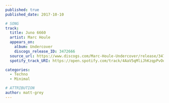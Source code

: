 ```yaml
---
published: true
published_date: 2017-10-10

# SONG
track:
  title: Juno 6660
  artist: Marc Houle
  appears_on:
    album: Undercover
    discogs_release_ID: 3472666
  source_url: https://www.discogs.com/Marc-Houle-Undercover/release/3472666
  spotify_track_URI: https://open.spotify.com/track/4AaV5qMliJhKzqpPvOoheE

categories:
  - Techno
  - Minimal

# ATTRIBUTION
author: matt-grey
---
```

